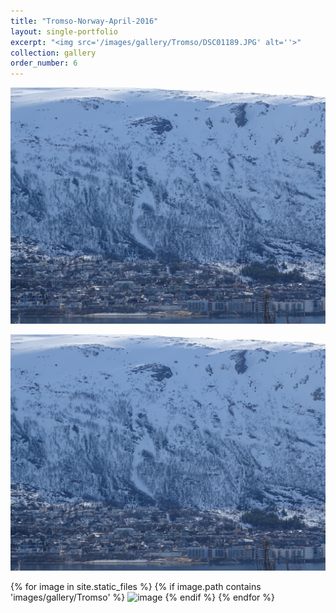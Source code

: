 ```yaml
---
title: "Tromso-Norway-April-2016"
layout: single-portfolio
excerpt: "<img src='/images/gallery/Tromso/DSC01189.JPG' alt=''>"
collection: gallery
order_number: 6
---
```


 <img src='/images/gallery/Tromso/DSC01189.JPG' 
         alt='image' >

  ![Optional Text](/images/gallery/Tromso/DSC01189.JPG)

       
{% for image in site.static_files %}
    {% if image.path contains 'images/gallery/Tromso' %}
     <img src='{{ site.baseurl }}{{ image.path }}' 
           alt='image' >
    {% endif %}
{% endfor %}
